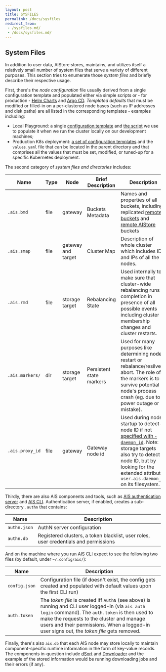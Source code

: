 ```yaml
---
layout: post
title: SYSFILES
permalink: /docs/sysfiles
redirect_from:
 - /sysfiles.md/
 - /docs/sysfiles.md/
---
```


## System Files

In addition to user data, AIStore stores, maintains, and utilizes itself a relatively small number of system files that serve a variety of different purposes.
This section tries to enumerate those *system files* and briefly describe their respective usage.

First, there's the *node configuration* file usually derived from a single configuration template and populated either via simple scripts or - for production - [Helm Charts](https://helm.sh) and [Argo CD](https://argoproj.github.io/argo-cd).
*Templated defaults* that must be modified or filled-in on a per-clustered node bases (such as IP addresses and disk paths) are all listed in the corresponding templates - examples including:

* Local Playground: a single [configuration template](/deploy/dev/local/aisnode_config.sh) and [the script](/deploy/dev/local/deploy.sh) we use to populate it when we run the cluster locally on our development machines;
* Production K8s deployment: [a set of configuration templates](https://github.com/NVIDIA/ais-k8s/tree/master/helm/ais/charts/templates) and the `values.yaml` file that can be located in the parent directory and that comprises all the values that must be set, modified, or tuned-up for a specific Kubernetes deployment.

The second category of *system files and directories* includes:

| Name | Type | Node | Brief Description | Description |
| ---- | ---- | ---- | ----------------- | ----------- |
| `.ais.bmd` | file | gateway | Buckets Metadata | Names and properties of all buckets, including replicated [remote buckets](providers.md#cloud-object-storage) and [remote AIStore](providers.md#remote-ais-cluster) buckets |
| `.ais.smap` | file | gateway and target | Cluster Map | Description of whole cluster which includes IDs and IPs of all the nodes. |
| `.ais.rmd` | file | storage target | Rebalancing State | Used internally to make sure that cluster-wide rebalancing runs to completion in presence of all possible events including cluster membership changes and cluster restarts. |
| `.ais.markers/` | dir | storage target | Persistent state markers | Used for many purposes like determining node restart or rebalance/resilver abort. The role of the markers is to survive potential node's process crash (eg. due to power outage or mistake). |
| `.ais.proxy_id` | file | gateway | Gateway node id | Used during node startup to detect a node ID if not [specified with `-daemon_id`](/docs/command_line.md). Note: storage targets also try to detect a node ID, but by looking for the extended attribute `user.ais.daemon_id` on its filesystem. |

Thirdly, there are also AIS components and tools, such as [AIS authentication server](https://github.com/NVIDIA/aistore/tree/master/cmd/authn) and [AIS CLI](https://github.com/NVIDIA/aistore/tree/master/cmd/cli). Authentication server, if enabled, creates a sub-directory `.authn` that contains:

| Name | Description |
| --- | --- |
| `authn.json` | AuthN server configuration |
| `authn.db` | Registered clusters, a token blacklist, user roles, user credentials and permissions |

And on the machine where you run AIS CLI expect to see the following two files (by default, under  `~/.config/ais/`):

| Name | Description |
| --- | --- |
| `config.json` | Configuration file (if doesn't exist, the config gets created and populated with default values upon the first CLI run) |
| `auth.token` | The *token file* is created iff `AuthN` (see above) is running and CLI user logged-in (via `ais auth login` command). The `auth.token` is then used to make the requests to the cluster and manage users and their permissions. When a logged-in user signs out, the *token file* gets removed. |

Finally, there's also `ais.db` that each AIS node may store locally to maintain component-specific runtime information in the form of key-value records. The components in-question include [dSort](https://github.com/NVIDIA/aistore/tree/master/dsort) and [Downloader](https://github.com/NVIDIA/aistore/tree/master/downloader) and the example of the stored information would be running downloading jobs and their errors (if any).
